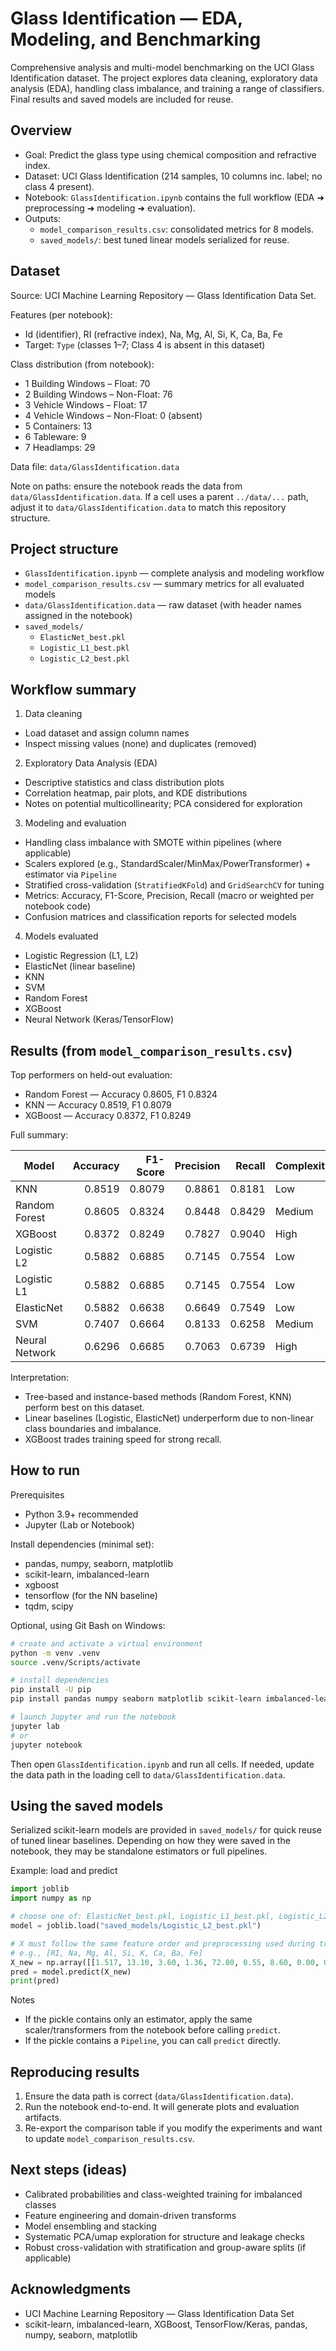 # Glass Identification — EDA, Modeling, and Benchmarking

Comprehensive analysis and multi-model benchmarking on the UCI Glass Identification dataset. The project explores data cleaning, exploratory data analysis (EDA), handling class imbalance, and training a range of classifiers. Final results and saved models are included for reuse.


## Overview

- Goal: Predict the glass type using chemical composition and refractive index.
- Dataset: UCI Glass Identification (214 samples, 10 columns inc. label; no class 4 present).
- Notebook: `GlassIdentification.ipynb` contains the full workflow (EDA ➜ preprocessing ➜ modeling ➜ evaluation).
- Outputs:
	- `model_comparison_results.csv`: consolidated metrics for 8 models.
	- `saved_models/`: best tuned linear models serialized for reuse.


## Dataset

Source: UCI Machine Learning Repository — Glass Identification Data Set.

Features (per notebook):
- Id (identifier), RI (refractive index), Na, Mg, Al, Si, K, Ca, Ba, Fe
- Target: `Type` (classes 1–7; Class 4 is absent in this dataset)

Class distribution (from notebook):
- 1 Building Windows – Float: 70
- 2 Building Windows – Non-Float: 76
- 3 Vehicle Windows – Float: 17
- 4 Vehicle Windows – Non-Float: 0 (absent)
- 5 Containers: 13
- 6 Tableware: 9
- 7 Headlamps: 29

Data file: `data/GlassIdentification.data`

Note on paths: ensure the notebook reads the data from `data/GlassIdentification.data`. If a cell uses a parent `../data/...` path, adjust it to `data/GlassIdentification.data` to match this repository structure.


## Project structure

- `GlassIdentification.ipynb` — complete analysis and modeling workflow
- `model_comparison_results.csv` — summary metrics for all evaluated models
- `data/GlassIdentification.data` — raw dataset (with header names assigned in the notebook)
- `saved_models/`
	- `ElasticNet_best.pkl`
	- `Logistic_L1_best.pkl`
	- `Logistic_L2_best.pkl`


## Workflow summary

1) Data cleaning
- Load dataset and assign column names
- Inspect missing values (none) and duplicates (removed)

2) Exploratory Data Analysis (EDA)
- Descriptive statistics and class distribution plots
- Correlation heatmap, pair plots, and KDE distributions
- Notes on potential multicollinearity; PCA considered for exploration

3) Modeling and evaluation
- Handling class imbalance with SMOTE within pipelines (where applicable)
- Scalers explored (e.g., StandardScaler/MinMax/PowerTransformer) + estimator via `Pipeline`
- Stratified cross-validation (`StratifiedKFold`) and `GridSearchCV` for tuning
- Metrics: Accuracy, F1-Score, Precision, Recall (macro or weighted per notebook code)
- Confusion matrices and classification reports for selected models

4) Models evaluated
- Logistic Regression (L1, L2)
- ElasticNet (linear baseline)
- KNN
- SVM
- Random Forest
- XGBoost
- Neural Network (Keras/TensorFlow)


## Results (from `model_comparison_results.csv`)

Top performers on held-out evaluation:
- Random Forest — Accuracy 0.8605, F1 0.8324
- KNN — Accuracy 0.8519, F1 0.8079
- XGBoost — Accuracy 0.8372, F1 0.8249

Full summary:

| Model | Accuracy | F1-Score | Precision | Recall | Complexity | Interpretability | Training Speed | Overall Rank |
|---|---:|---:|---:|---:|---|---|---|---:|
| KNN | 0.8519 | 0.8079 | 0.8861 | 0.8181 | Low | Medium | Fast | 1 |
| Random Forest | 0.8605 | 0.8324 | 0.8448 | 0.8429 | Medium | Medium | Medium | 2 |
| XGBoost | 0.8372 | 0.8249 | 0.7827 | 0.9040 | High | Low | Slow | 3 |
| Logistic L2 | 0.5882 | 0.6885 | 0.7145 | 0.7554 | Low | High | Fast | 4 |
| Logistic L1 | 0.5882 | 0.6885 | 0.7145 | 0.7554 | Low | High | Fast | 5 |
| ElasticNet | 0.5882 | 0.6638 | 0.6649 | 0.7549 | Low | High | Fast | 6 |
| SVM | 0.7407 | 0.6664 | 0.8133 | 0.6258 | Medium | Low | Medium | 7 |
| Neural Network | 0.6296 | 0.6685 | 0.7063 | 0.6739 | High | Low | Slow | 8 |

Interpretation:
- Tree-based and instance-based methods (Random Forest, KNN) perform best on this dataset.
- Linear baselines (Logistic, ElasticNet) underperform due to non-linear class boundaries and imbalance.
- XGBoost trades training speed for strong recall.


## How to run

Prerequisites
- Python 3.9+ recommended
- Jupyter (Lab or Notebook)

Install dependencies (minimal set):
- pandas, numpy, seaborn, matplotlib
- scikit-learn, imbalanced-learn
- xgboost
- tensorflow (for the NN baseline)
- tqdm, scipy

Optional, using Git Bash on Windows:

```bash
# create and activate a virtual environment
python -m venv .venv
source .venv/Scripts/activate

# install dependencies
pip install -U pip
pip install pandas numpy seaborn matplotlib scikit-learn imbalanced-learn xgboost tensorflow tqdm scipy jupyter

# launch Jupyter and run the notebook
jupyter lab
# or
jupyter notebook
```

Then open `GlassIdentification.ipynb` and run all cells. If needed, update the data path in the loading cell to `data/GlassIdentification.data`.


## Using the saved models

Serialized scikit-learn models are provided in `saved_models/` for quick reuse of tuned linear baselines. Depending on how they were saved in the notebook, they may be standalone estimators or full pipelines.

Example: load and predict

```python
import joblib
import numpy as np

# choose one of: ElasticNet_best.pkl, Logistic_L1_best.pkl, Logistic_L2_best.pkl
model = joblib.load("saved_models/Logistic_L2_best.pkl")

# X must follow the same feature order and preprocessing used during training
# e.g., [RI, Na, Mg, Al, Si, K, Ca, Ba, Fe]
X_new = np.array([[1.517, 13.10, 3.60, 1.36, 72.80, 0.55, 8.60, 0.00, 0.00]])
pred = model.predict(X_new)
print(pred)
```

Notes
- If the pickle contains only an estimator, apply the same scaler/transformers from the notebook before calling `predict`.
- If the pickle contains a `Pipeline`, you can call `predict` directly.


## Reproducing results

1) Ensure the data path is correct (`data/GlassIdentification.data`).
2) Run the notebook end-to-end. It will generate plots and evaluation artifacts.
3) Re-export the comparison table if you modify the experiments and want to update `model_comparison_results.csv`.


## Next steps (ideas)

- Calibrated probabilities and class-weighted training for imbalanced classes
- Feature engineering and domain-driven transforms
- Model ensembling and stacking
- Systematic PCA/umap exploration for structure and leakage checks
- Robust cross-validation with stratification and group-aware splits (if applicable)


## Acknowledgments

- UCI Machine Learning Repository — Glass Identification Data Set
- scikit-learn, imbalanced-learn, XGBoost, TensorFlow/Keras, pandas, numpy, seaborn, matplotlib

